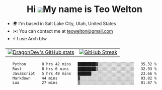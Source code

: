 <div align="center">
  
# Hi ![](https://user-images.githubusercontent.com/18350557/176309783-0785949b-9127-417c-8b55-ab5a4333674e.gif)My name is Teo Welton
</div>

*   🌍  I'm based in Salt Lake City, Utah, United States
*   ✉️  You can contact me at [teowelton@gmail.com](mailto:teowelton@gmail.com)
*   ⚡  I use Arch btw

<div align="center">

|||
|:-------------------------:|:-------------------------:|
| [![DragonDev's GitHub stats](https://github-readme-stats.vercel.app/api?username=DragonDev07&bg_color=1e1e2e&text_color=cdd6f4&icon_color=cba6f7&title_color=94e2d5)](https://github.com/DragonDev07) | [![GitHub Streak](https://streak-stats.demolab.com?user=DragonDev07&theme=catppuccin-mocha)](https://git.io/streak-stats) |

<!--START_SECTION:waka-->

```txt
Python       8 hrs 42 mins   ████████▓░░░░░░░░░░░░░░░░   35.32 %
Rust         8 hrs 6 mins    ████████▒░░░░░░░░░░░░░░░░   32.93 %
JavaScript   5 hrs 49 mins   ██████░░░░░░░░░░░░░░░░░░░   23.66 %
Markdown     44 mins         ▓░░░░░░░░░░░░░░░░░░░░░░░░   03.02 %
Lua          27 mins         ▒░░░░░░░░░░░░░░░░░░░░░░░░   01.87 %
```

<!--END_SECTION:waka-->

</div>
